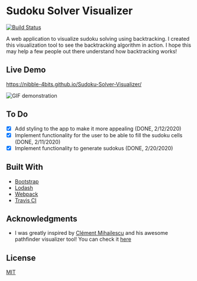 # Sudoku Solver Visualizer
[![Build Status](https://travis-ci.org/nibble-4bits/Sudoku-Solver-Visualizer.svg?branch=master)](https://travis-ci.org/nibble-4bits/Sudoku-Solver-Visualizer)

A web application to visualize sudoku solving using backtracking. I created this visualization tool to see the backtracking algorithm in action. I hope this may help a few people out there understand how backtracking works!

## Live Demo
https://nibble-4bits.github.io/Sudoku-Solver-Visualizer/

![GIF demonstration](demo.gif)

## To Do
- [x] Add styling to the app to make it more appealing (DONE, 2/12/2020)
- [x] Implement functionality for the user to be able to fill the sudoku cells (DONE, 2/11/2020)
- [x] Implement functionality to generate sudokus (DONE, 2/20/2020)

## Built With
* [Bootstrap](https://getbootstrap.com/)
* [Lodash](https://lodash.com/)
* [Webpack](https://webpack.js.org/)
* [Travis CI](https://travis-ci.org/)

## Acknowledgments
* I was greatly inspired by [Clément Mihailescu](https://www.youtube.com/channel/UCaO6VoaYJv4kS-TQO_M-N_g) and his awesome pathfinder visualizer tool! You can check it [here](https://github.com/clementmihailescu/Pathfinding-Visualizer)

## License
[MIT](https://choosealicense.com/licenses/mit/)
